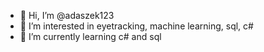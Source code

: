 - 👋 Hi, I’m @adaszek123
- 👀 I’m interested in eyetracking, machine learning, sql, c#
- 🌱 I’m currently learning c# and sql

<!---
adaszek123/adaszek123 is a ✨ special ✨ repository because its `README.md` (this file) appears on your GitHub profile.
You can click the Preview link to take a look at your changes.
--->
